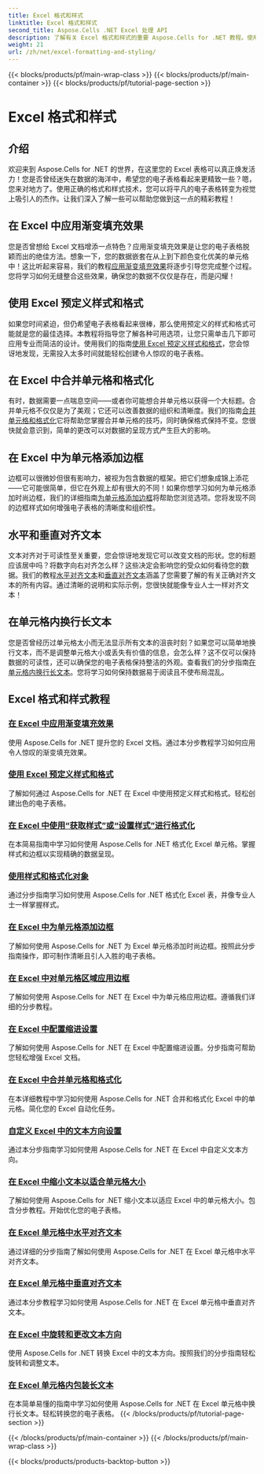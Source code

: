 ```yaml
---
title: Excel 格式和样式
linktitle: Excel 格式和样式
second_title: Aspose.Cells .NET Excel 处理 API
description: 了解有关 Excel 格式和样式的重要 Aspose.Cells for .NET 教程。使用实用的分步指南提升您的电子表格。
weight: 21
url: /zh/net/excel-formatting-and-styling/
---
```


{{< blocks/products/pf/main-wrap-class >}}
{{< blocks/products/pf/main-container >}}
{{< blocks/products/pf/tutorial-page-section >}}

# Excel 格式和样式

## 介绍

欢迎来到 Aspose.Cells for .NET 的世界，在这里您的 Excel 表格可以真正焕发活力！您是否曾经迷失在数据的海洋中，希望您的电子表格看起来更精致一些？嗯，您来对地方了。使用正确的格式和样式技术，您可以将平凡的电子表格转变为视觉上吸引人的杰作。让我们深入了解一些可以帮助您做到这一点的精彩教程！

## 在 Excel 中应用渐变填充效果

您是否曾想给 Excel 文档增添一点特色？应用渐变填充效果是让您的电子表格脱颖而出的绝佳方法。想象一下，您的数据嵌套在从上到下颜色变化优美的单元格中！这比听起来容易，我们的教程[应用渐变填充效果](./applying-gradient-fill-effects/)将逐步引导您完成整个过程。您将学习如何无缝整合这些效果，确保您的数据不仅仅是存在，而是闪耀！

## 使用 Excel 预定义样式和格式

如果您时间紧迫，但仍希望电子表格看起来很棒，那么使用预定义的样式和格式可能就是您的最佳选择。本教程将指导您了解各种可用选项，让您只需单击几下即可应用专业而简洁的设计。使用我们的指南[使用 Excel 预定义样式和格式](./using-excel-predefined-styles-and-formatting/)，您会惊讶地发现，无需投入太多时间就能轻松创建令人惊叹的电子表格。

## 在 Excel 中合并单元格和格式化

有时，数据需要一点喘息空间——或者你可能想合并单元格以获得一个大标题。合并单元格不仅仅是为了美观；它还可以改善数据的组织和清晰度。我们的指南[合并单元格和格式化](./merging-cells-and-formatting/)它将帮助您掌握合并单元格的技巧，同时确保格式保持不变。您很快就会意识到，简单的更改可以对数据的呈现方式产生巨大的影响。 

## 在 Excel 中为单元格添加边框

边框可以很微妙但很有影响力，被视为包含数据的框架。把它们想象成锦上添花——它可能很简单，但它在外观上却有很大的不同！如果你想学习如何为单元格添加时尚边框，我们的详细指南[为单元格添加边框](./adding-borders-to-cells/)将帮助您浏览选项。您将发现不同的边框样式如何增强电子表格的清晰度和组织性。

## 水平和垂直对齐文本

文本对齐对于可读性至关重要，您会惊讶地发现它可以改变文档的形状。您的标题应该居中吗？将数字向右对齐怎么样？这些决定会影响您的受众如何看待您的数据。我们的教程[水平对齐文本](./aligning-text-horizontally/)和[垂直对齐文本](./aligning-text-vertically/)涵盖了您需要了解的有关正确对齐文本的所有内容。通过清晰的说明和实际示例，您很快就能像专业人士一样对齐文本！

## 在单元格内换行长文本

您是否曾经历过单元格太小而无法显示所有文本的沮丧时刻？如果您可以简单地换行文本，而不是调整单元格大小或丢失有价值的信息，会怎么样？这不仅可以保持数据的可读性，还可以确保您的电子表格保持整洁的外观。查看我们的分步指南[在单元格内换行长文本](./wrapping-long-text-within-cells/)。您将学习如何保持数据易于阅读且不使布局混乱。

## Excel 格式和样式教程
### [在 Excel 中应用渐变填充效果](./applying-gradient-fill-effects/)
使用 Aspose.Cells for .NET 提升您的 Excel 文档。通过本分步教程学习如何应用令人惊叹的渐变填充效果。
### [使用 Excel 预定义样式和格式](./using-excel-predefined-styles-and-formatting/)
了解如何通过 Aspose.Cells for .NET 在 Excel 中使用预定义样式和格式。轻松创建出色的电子表格。
### [在 Excel 中使用“获取样式”或“设置样式”进行格式化](./formatting-with-get-style-or-set-style/)
在本简易指南中学习如何使用 Aspose.Cells for .NET 格式化 Excel 单元格。掌握样式和边框以实现精确的数据呈现。
### [使用样式和格式化对象](./working-with-styles-and-formatting-objects/)
通过分步指南学习如何使用 Aspose.Cells for .NET 格式化 Excel 表，并像专业人士一样掌握样式。
### [在 Excel 中为单元格添加边框](./adding-borders-to-cells/)
了解如何使用 Aspose.Cells for .NET 为 Excel 单元格添加时尚边框。按照此分步指南操作，即可制作清晰且引人入胜的电子表格。
### [在 Excel 中对单元格区域应用边框](./applying-borders-to-range-of-cells/)
了解如何使用 Aspose.Cells for .NET 在 Excel 中为单元格应用边框。遵循我们详细的分步教程。
### [在 Excel 中配置缩进设置](./configuring-indentation-settings/)
了解如何使用 Aspose.Cells for .NET 在 Excel 中配置缩进设置。分步指南可帮助您轻松增强 Excel 文档。
### [在 Excel 中合并单元格和格式化](./merging-cells-and-formatting/)
在本详细教程中学习如何使用 Aspose.Cells for .NET 合并和格式化 Excel 中的单元格。简化您的 Excel 自动化任务。
### [自定义 Excel 中的文本方向设置](./customizing-orientation-settings-for-text/)
通过本分步指南学习如何使用 Aspose.Cells for .NET 在 Excel 中自定义文本方向。
### [在 Excel 中缩小文本以适合单元格大小](./shrinking-text-to-fit-cell-size/)
了解如何使用 Aspose.Cells for .NET 缩小文本以适应 Excel 中的单元格大小。包含分步教程。开始优化您的电子表格。
### [在 Excel 单元格中水平对齐文本](./aligning-text-horizontally/)
通过详细的分步指南了解如何使用 Aspose.Cells for .NET 在 Excel 单元格中水平对齐文本。
### [在 Excel 单元格中垂直对齐文本](./aligning-text-vertically/)
通过本分步教程学习如何使用 Aspose.Cells for .NET 在 Excel 单元格中垂直对齐文本。
### [在 Excel 中旋转和更改文本方向](./rotating-and-changing-text-direction/)
使用 Aspose.Cells for .NET 转换 Excel 中的文本方向。按照我们的分步指南轻松旋转和调整文本。
### [在 Excel 单元格内包装长文本](./wrapping-long-text-within-cells/)
在本简单易懂的指南中学习如何使用 Aspose.Cells for .NET 在 Excel 单元格中换行长文本。轻松转换您的电子表格。
{{< /blocks/products/pf/tutorial-page-section >}}

{{< /blocks/products/pf/main-container >}}
{{< /blocks/products/pf/main-wrap-class >}}

{{< blocks/products/products-backtop-button >}}
